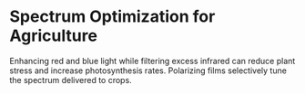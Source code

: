 # Spectrum Optimization for Agriculture

Enhancing red and blue light while filtering excess infrared can reduce plant stress and increase photosynthesis rates. Polarizing films selectively tune the spectrum delivered to crops.
